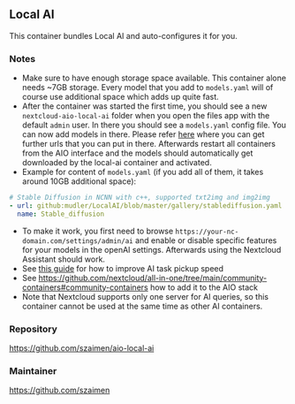 ## Local AI
This container bundles Local AI and auto-configures it for you.

### Notes
- Make sure to have enough storage space available. This container alone needs ~7GB storage. Every model that you add to `models.yaml` will of course use additional space which adds up quite fast.
- After the container was started the first time, you should see a new `nextcloud-aio-local-ai` folder when you open the files app with the default `admin` user. In there you should see a `models.yaml` config file. You can now add models in there. Please refer [here](https://github.com/mudler/LocalAI/blob/master/gallery/index.yaml) where you can get further urls that you can put in there. Afterwards restart all containers from the AIO interface and the models should automatically get downloaded by the local-ai container and activated.
- Example for content of `models.yaml` (if you add all of them, it takes around 10GB additional space):
```yaml
# Stable Diffusion in NCNN with c++, supported txt2img and img2img 
- url: github:mudler/LocalAI/blob/master/gallery/stablediffusion.yaml
  name: Stable_diffusion
```
-  To make it work, you first need to browse `https://your-nc-domain.com/settings/admin/ai` and enable or disable specific features for your models in the openAI settings. Afterwards using the Nextcloud Assistant should work.
- See [this guide](https://github.com/nextcloud/all-in-one/discussions/5430) for how to improve AI task pickup speed
- See https://github.com/nextcloud/all-in-one/tree/main/community-containers#community-containers how to add it to the AIO stack
- Note that Nextcloud supports only one server for AI queries, so this container cannot be used at the same time as other AI containers.

### Repository
https://github.com/szaimen/aio-local-ai

### Maintainer
https://github.com/szaimen
